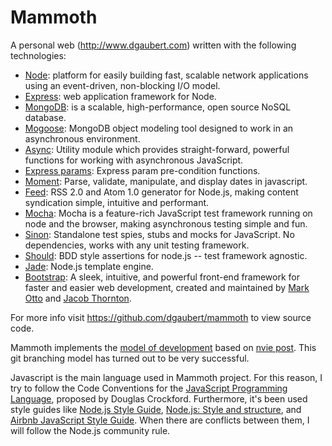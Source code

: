 # Mammoth

A personal web (http://www.dgaubert.com) written with the following technologies:
* [Node](http://nodejs.org/): platform for easily building fast, scalable network applications using an event-driven, non-blocking I/O model.
* [Express](http://expressjs.com/): web application framework for Node. 
* [MongoDB](http://www.mongodb.org/): is a scalable, high-performance, open source NoSQL database.
* [Mogoose](http://mongoosejs.com/): MongoDB object modeling tool designed to work in an asynchronous environment.
* [Async](http://github.com/caolan/async): Utility module which provides straight-forward, powerful functions for working with asynchronous JavaScript.
* [Express params](http://github.com/visionmedia/express-params): Express param pre-condition functions.
* [Moment](http://github.com/timrwood/moment/): Parse, validate, manipulate, and display dates in javascript.
* [Feed](http://github.com/jpmonette/feed): RSS 2.0 and Atom 1.0 generator for Node.js, making content syndication simple, intuitive and performant.
* [Mocha](http://mochajs.org/): Mocha is a feature-rich JavaScript test framework running on node and the browser, making asynchronous testing simple and fun.
* [Sinon](http://sinonjs.org/): Standalone test spies, stubs and mocks for JavaScript. No dependencies, works with any unit testing framework.
* [Should](https://github.com/visionmedia/should.js/): BDD style assertions for node.js -- test framework agnostic.
* [Jade](http://jade-lang.com/): Node.js template engine.
* [Bootstrap](http://getbootstrap.com/): A sleek, intuitive, and powerful front-end framework for faster and easier web development, created and maintained by [Mark Otto](http://twitter.com/mdo) and [Jacob Thornton](http://twitter.com/fat).

For more info visit https://github.com/dgaubert/mammoth to view source code.

Mammoth implements the [model of development](https://github.com/dgaubert/mammoth/wiki/Workflow) based on [nvie post](http://nvie.com/posts/a-successful-git-branching-model/). This git branching model has turned out to be very successful.

Javascript is the main language used in Mammoth project. For this reason, I try to follow the Code Conventions for the [JavaScript Programming Language](http://javascript.crockford.com/code.html), proposed by Douglas Crockford. Furthermore, it's been used style guides like [Node.js Style Guide](https://github.com/felixge/node-style-guide), [Node.js: Style and structure](http://caolanmcmahon.com/posts/nodejs_style_and_structure/), and [Airbnb JavaScript Style Guide](https://github.com/airbnb/javascript). When there are conflicts between them, I will follow the Node.js community rule.
